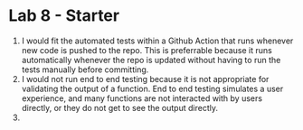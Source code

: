 # Lab 8 - Starter

1. I would fit the automated tests within a Github Action that runs whenever new code is pushed to the repo. This is preferrable because it runs automatically whenever the repo is updated without having to run the tests manually before committing.
2. I would not run end to end testing because it is not appropriate for validating the output of a function. End to end testing simulates a user experience, and many functions are not interacted with by users directly, or they do not get to see the output directly.
3. 


